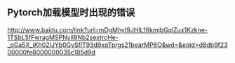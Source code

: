 ## Pytorch加载模型时出现的错误   
http://www.baidu.com/link?url=mDgMhyI9JHIL16kmjbGqlZux1Kzkne-1TSbL5fFwragMSPNyll9Nb2sextrcHe-_oGa5X_iKh02lJYb0GvSflT93d9xqTprgs21bearMP6O&wd=&eqid=d8db9f2300000fe8000000035c185d9d
